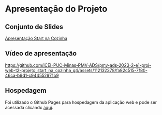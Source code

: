 # Apresentação do Projeto

## Conjunto de Slides

[Apresentação Start na Cozinha](/apresentacao/files/Start%20na%20Cozinha.pdf)

## Vídeo de apresentação

https://github.com/ICEI-PUC-Minas-PMV-ADS/pmv-ads-2023-2-e1-proj-web-t2-projeto_start_na_cozinha_g4/assets/112132378/fa82c515-7f80-46ca-b9d1-c944552971b9

## Hospedagem

Foi utilizado o Github Pages para hospedagem da aplicação web e pode ser acessada clicando [aqui](https://icei-puc-minas-pmv-ads.github.io/pmv-ads-2023-2-e1-proj-web-t2-projeto_start_na_cozinha_g4/codigo-fonte/paginaHome/paginaHome.html).

